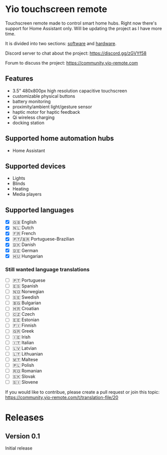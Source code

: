 # Yio touchscreen remote

Touchscreen remote made to control smart home hubs. Right now there's support for Home Assistant only. Will be updating the project as I have more time.

It is divided into two sections: [software](/software) and [hardware](/hardware).

Discord server to chat about the project: 
https://discord.gg/zGVYf58

Forum to discuss the project:
https://community.yio-remote.com


## Features
- 3.5" 480x800px high resolution capacitive touchscreen
- customizable physical buttons
- battery monitoring
- proximity/ambient light/gesture sensor
- haptic motor for haptic feedback 
- Qi wireless charging
- docking station

## Supported home automation hubs
- Home Assistant

## Supported devices
- Lights
- Blinds
- Heating
- Media players

## Supported languages
- [x] 🇬🇧 English
- [x] 🇳🇱 Dutch
- [x] 🇫🇷 French
- [x] 🇵🇹/🇧🇷 Portuguese-Brazilian
- [x] 🇩🇰 Danish
- [x] 🇩🇪 German
- [x] 🇭🇺 Hungarian

### Still wanted language translations
- [ ] 🇵🇹 Portuguese
- [ ] 🇪🇸 Spanish
- [ ] 🇳🇴 Norwegian
- [ ] 🇸🇪 Swedish
- [ ] 🇧🇬 Bulgarian
- [ ] 🇭🇷 Croatian
- [ ] 🇨🇿 Czech
- [ ] 🇪🇪 Estonian
- [ ] 🇫🇮 Finnish
- [ ] 🇬🇷 Greek
- [ ] 🇮🇪 Irish
- [ ] 🇮🇹 Italian
- [ ] 🇱🇻 Latvian
- [ ] 🇱🇹 Lithuanian
- [ ] 🇲🇹 Maltese
- [ ] 🇵🇱 Polish
- [ ] 🇷🇴 Romanian
- [ ] 🇸🇰 Slovak
- [ ] 🇸🇮 Slovene

If you would like to contribue, please create a pull request or join this topic: https://community.yio-remote.com/t/translation-file/20

# Releases
## Version 0.1
Initial release
